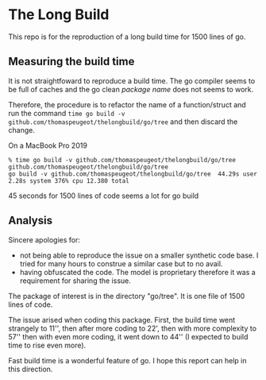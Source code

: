 # The Long Build

This repo is for the reproduction of a long build time for 1500 lines of go.

## Measuring the build time

It is not straightfoward to reproduce a build time. The go compiler seems to be full
of caches and the go clean *package name* does not seems to work.

Therefore, the procedure is to refactor the name of a function/struct and run the 
command `time go build -v github.com/thomaspeugeot/thelongbuild/go/tree` and then discard the 
change.

On a MacBook Pro 2019

```
% time go build -v github.com/thomaspeugeot/thelongbuild/go/tree
github.com/thomaspeugeot/thelongbuild/go/tree
go build -v github.com/thomaspeugeot/thelongbuild/go/tree  44.29s user 2.28s system 376% cpu 12.380 total
```

45 seconds for 1500 lines of code seems a lot for go build

## Analysis

Sincere apologies for:

- not being able to reproduce the issue on a smaller synthetic code base. I tried for many hours to construe a similar case but to no avail.
- having obfuscated the code. The model is proprietary therefore it was a requirement for sharing the issue.

The package of interest is in the directory "go/tree". It is one file of 1500 lines of code.

The issue arised when coding this package. First, the build time went strangely to 11'', then after  more coding to 22', then with more complexity to 57'' then with even more coding, it went down to 44'' (I expected to build time to rise even more).

Fast build time is a wonderful feature of go. I hope this report can help in this direction.